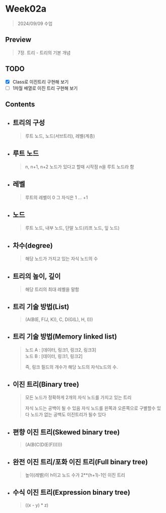 # Week02a

> 2024/09/09 수업  

## Preview

> 7장. 트리 - 트리의 기본 개념

## TODO

- [x] Class로 이진트리 구현해 보기  
- [ ] 1차월 배열로 이진 트리 구현해 보기  

## Contents

- ## 트리의 구성

    > 루트 노드, 노드(서브트리), 레벨(계층)
        
- ## 루트 노드

    > n, n+1, n+2 노드가 있다고 할때 시작점 n을 루트 노드라 함

- ## 레벨

    > 루트의 레벨이 0 그 자식은 1 ... +1

- ## 노드
    
    > 루트 노드, 내부 노드, 단말 노드(리프 노드, 잎 노드)

- ## 차수(degree)

    > 해당 노드가 가지고 있는 자식 노드의 수

- ## 트리의 높이, 깊이

    > 해당 트리의 최대 레벨을 말함

- ## 트리 기술 방법(List)

    > (A(B(E, F(J, K)), C, D(G(L), H, I)))

- ## 트리 기술 방법(Memory linked list)

    > 노드 A : [데이터, 링크1, 링크2, 링크3]  
    > 노드 B : [데이터, 링크1, 링크2]  
    > 
    > 즉, 링크 필드의 개수가 해당 노드의 자식노드의 수.

- ## 이진 트리(Binary tree)

    > 모든 노드가 정확하게 2개의 자식 노드를 가지고 있는 트리  
    >   
    > 자식 노드는 공백이 될 수 있음
    > 자식 노드를 왼쪽과 오른쪽으로 구별할수 있다
    > 노드가 없는 공백도 이진트리가 될수 있다

- ## 편향 이진 트리(Skewed binary tree)

    > (A(B(C(D(E(F))))))

- ## 완전 이진 트리/포화 이진 트리(Full binary tree)

    > 높이(레벨)이 h이고 노드 수가 2**(h+1)-1인 이진 트리

- ## 수식 이진 트리(Expression binary tree)

    > ((x - y) * z)


